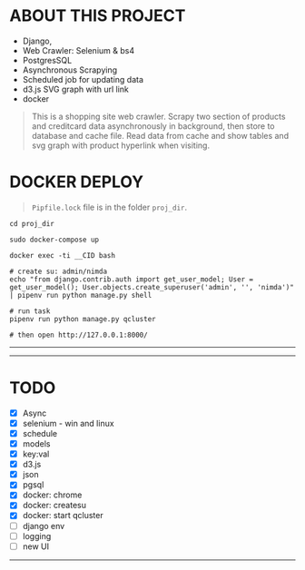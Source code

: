 # ABOUT THIS PROJECT
- Django, 
- Web Crawler: Selenium & bs4 
- PostgresSQL
- Asynchronous Scrapying
- Scheduled job for updating data
- d3.js SVG graph with url link
- docker


>This is a shopping site web crawler. Scrapy two section of products and creditcard data asynchronously in background, then store to database and cache file. Read data from cache and show tables and svg graph with product hyperlink when visiting.





# DOCKER DEPLOY

> `Pipfile.lock` file is in the folder `proj_dir`.

```
cd proj_dir

sudo docker-compose up

docker exec -ti __CID bash

# create su: admin/nimda
echo "from django.contrib.auth import get_user_model; User = get_user_model(); User.objects.create_superuser('admin', '', 'nimda')" | pipenv run python manage.py shell

# run task
pipenv run python manage.py qcluster

# then open http://127.0.0.1:8000/
```



---



---


# TODO 
- [x] Async
- [x] selenium - win and linux
- [x] schedule
- [x] models
- [x] key:val
- [x] d3.js
- [x] json
- [x] pgsql
- [x] docker: chrome
- [x] docker: createsu
- [x] docker: start qcluster
- [ ] django env
- [ ] logging
- [ ] new UI

---
